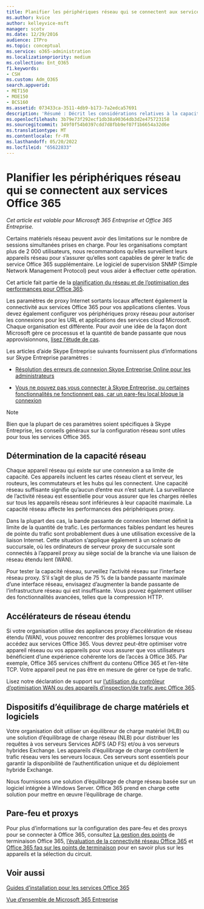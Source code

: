 ```yaml
---
title: Planifier les périphériques réseau qui se connectent aux services Office 365
ms.author: kvice
author: kelleyvice-msft
manager: scotv
ms.date: 12/29/2016
audience: ITPro
ms.topic: conceptual
ms.service: o365-administration
ms.localizationpriority: medium
ms.collection: Ent_O365
f1.keywords:
- CSH
ms.custom: Adm_O365
search.appverid:
- MET150
- MOE150
- BCS160
ms.assetid: 073433ca-3511-4db9-b173-7a2edca57691
description: 'Résumé : Décrit les considérations relatives à la capacité réseau, aux accélérateurs WAN et aux appareils d’équilibrage de charge utilisés pour se connecter à Office 365.'
ms.openlocfilehash: 3b79e73f292ecf1db38a90364db3d2e475723158
ms.sourcegitcommit: 349f0f54b0397cdd7d8fbb9ef07f1b6654a32d6e
ms.translationtype: MT
ms.contentlocale: fr-FR
ms.lasthandoff: 05/20/2022
ms.locfileid: "65622833"
---
```

# <a name="plan-for-network-devices-that-connect-to-office-365-services"></a>Planifier les périphériques réseau qui se connectent aux services Office 365

*Cet article est valable pour Microsoft 365 Entreprise et Office 365 Entreprise.*
  
Certains matériels réseau peuvent avoir des limitations sur le nombre de sessions simultanées prises en charge. Pour les organisations comptant plus de 2 000 utilisateurs, nous recommandons qu’elles surveillent leurs appareils réseau pour s’assurer qu’elles sont capables de gérer le trafic de service Office 365 supplémentaire. Le logiciel de supervision SNMP (Simple Network Management Protocol) peut vous aider à effectuer cette opération.

Cet article fait partie de la [planification du réseau et de l’optimisation des performances pour Office 365](./network-planning-and-performance.md).

Les paramètres de proxy Internet sortants locaux affectent également la connectivité aux services Office 365 pour vos applications clientes. Vous devez également configurer vos périphériques proxy réseau pour autoriser les connexions pour les URL et applications des services cloud Microsoft. Chaque organisation est différente. Pour avoir une idée de la façon dont Microsoft gère ce processus et la quantité de bande passante que nous approvisionnons, [lisez l’étude de cas](https://www.microsoft.com/itshowcase/Article/Content/631/Optimizing-network-performance-for-Microsoft-Office-365).
  
Les articles d’aide Skype Entreprise suivants fournissent plus d’informations sur Skype Entreprise paramètres :
  
- [Résolution des erreurs de connexion Skype Entreprise Online pour les administrateurs](/skypeforbusiness/set-up-skype-for-business-online/troubleshooting-sign-in-errors-for-admins)

- [Vous ne pouvez pas vous connecter à Skype Entreprise, ou certaines fonctionnalités ne fonctionnent pas, car un pare-feu local bloque la connexion](https://go.microsoft.com/fwlink/p/?LinkID=243625)

> [!NOTE]
> Bien que la plupart de ces paramètres soient spécifiques à Skype Entreprise, les conseils généraux sur la configuration réseau sont utiles pour tous les services Office 365.
  
## <a name="determining-network-capacity"></a>Détermination de la capacité réseau

Chaque appareil réseau qui existe sur une connexion a sa limite de capacité. Ces appareils incluent les cartes réseau client et serveur, les routeurs, les commutateurs et les hubs qui les connectent. Une capacité réseau suffisante signifie qu’aucun d’entre eux n’est saturé. La surveillance de l’activité réseau est essentielle pour vous assurer que les charges réelles sur tous les appareils réseau sont inférieures à leur capacité maximale. La capacité réseau affecte les performances des périphériques proxy.
  
Dans la plupart des cas, la bande passante de connexion Internet définit la limite de la quantité de trafic. Les performances faibles pendant les heures de pointe du trafic sont probablement dues à une utilisation excessive de la liaison Internet. Cette situation s’applique également à un scénario de succursale, où les ordinateurs de serveur proxy de succursale sont connectés à l’appareil proxy au siège social de la branche via une liaison de réseau étendu lent (WAN).
  
Pour tester la capacité réseau, surveillez l’activité réseau sur l’interface réseau proxy. S’il s’agit de plus de 75 % de la bande passante maximale d’une interface réseau, envisagez d’augmenter la bande passante de l’infrastructure réseau qui est insuffisante. Vous pouvez également utiliser des fonctionnalités avancées, telles que la compression HTTP.
  
## <a name="wan-accelerators"></a>Accélérateurs de réseau étendu

Si votre organisation utilise des appliances proxy d’accélération de réseau étendu (WAN), vous pouvez rencontrer des problèmes lorsque vous accédez aux services Office 365. Vous devrez peut-être optimiser votre appareil réseau ou vos appareils pour vous assurer que vos utilisateurs bénéficient d’une expérience cohérente lors de l’accès à Office 365. Par exemple, Office 365 services chiffrent du contenu Office 365 et l’en-tête TCP. Votre appareil peut ne pas être en mesure de gérer ce type de trafic.
  
Lisez notre déclaration de support sur [l’utilisation du contrôleur d’optimisation WAN ou des appareils d’inspection/de trafic avec Office 365](https://support.microsoft.com/kb/2690045).
  
## <a name="hardware-and-software-load-balancing-devices"></a>Dispositifs d’équilibrage de charge matériels et logiciels

Votre organisation doit utiliser un équilibreur de charge matériel (HLB) ou une solution d’équilibrage de charge réseau (NLB) pour distribuer les requêtes à vos serveurs Services ADFS (AD FS) et/ou à vos serveurs hybrides Exchange. Les appareils d’équilibrage de charge contrôlent le trafic réseau vers les serveurs locaux. Ces serveurs sont essentiels pour garantir la disponibilité de l’authentification unique et du déploiement hybride Exchange.
  
Nous fournissons une solution d’équilibrage de charge réseau basée sur un logiciel intégrée à Windows Server. Office 365 prend en charge cette solution pour mettre en œuvre l’équilibrage de charge.
  
## <a name="firewalls-and-proxies"></a>Pare-feu et proxys

Pour plus d’informations sur la configuration des pare-feu et des proxys pour se connecter à Office 365, consultez [La gestion des points](https://support.office.com/article/99cab9d4-ef59-4207-9f2b-3728eb46bf9a) de terminaison Office 365, [l’évaluation de la connectivité réseau Office 365](assessing-network-connectivity.md) et [Office 365 faq sur les points de terminaison](https://support.office.com/article/d4088321-1c89-4b96-9c99-54c75cae2e6d) pour en savoir plus sur les appareils et la sélection du circuit.
  
## <a name="see-also"></a>Voir aussi

[Guides d’installation pour les services Office 365](setup-guides-for-microsoft-365.md)

[Vue d’ensemble de Microsoft 365 Entreprise](microsoft-365-overview.md)